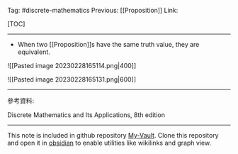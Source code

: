 Tag: #discrete-mathematics 
Previous: [[Proposition]]
Link: 

[TOC]

---

- When two [[Proposition]]s have the same truth value, they are equivalent.

![[Pasted image 20230228165114.png|400]]

![[Pasted image 20230228165131.png|600]]

---

參考資料:

Discrete Mathematics and Its Applications, 8th edition

---

This note is included in github repository [My-Vault](https://github.com/LittleD3092/My-Vault.git). Clone this repository and open it in [obsidian](https://obsidian.md/) to enable utilities like wikilinks and graph view.